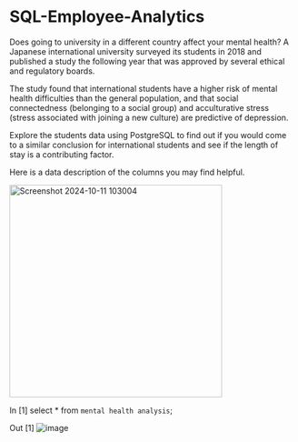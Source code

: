 # SQL-Employee-Analytics
Does going to university in a different country affect your mental health? A Japanese international university surveyed its students in 2018 and published a study the following year that was approved by several ethical and regulatory boards.

The study found that international students have a higher risk of mental health difficulties than the general population, and that social connectedness (belonging to a social group) and acculturative stress (stress associated with joining a new culture) are predictive of depression.

Explore the students data using PostgreSQL to find out if you would come to a similar conclusion for international students and see if the length of stay is a contributing factor.

Here is a data description of the columns you may find helpful.

<img width="374" alt="Screenshot 2024-10-11 103004" src="https://github.com/user-attachments/assets/557f0a17-0ce2-49cc-9af4-ae28cd45e81e">

In [1] select * from `mental health analysis`;

Out [1] ![image](https://github.com/user-attachments/assets/e6164211-0b47-43df-9690-dc5b22ea958f)
